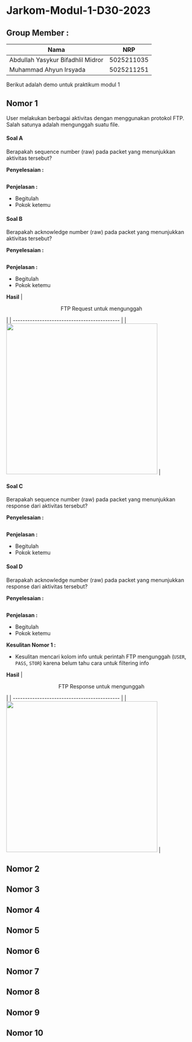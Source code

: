 # Jarkom-Modul-1-D30-2023

## Group Member    :
| Nama                              | NRP        |
|-----------------------------------|------------|
|Abdullah Yasykur Bifadhlil Midror  |5025211035  |
|Muhammad Ahyun Irsyada             |5025211251  |

Berikut adalah demo untuk praktikum modul 1

## Nomor 1
User melakukan berbagai aktivitas dengan menggunakan protokol FTP. Salah satunya adalah mengunggah suatu file.

#### Soal A
Berapakah sequence number (raw) pada packet yang menunjukkan aktivitas tersebut? 

**Penyelesaian :**
```

```
**Penjelasan :**
- Begitulah
- Pokok ketemu


#### Soal B 
Berapakah acknowledge number (raw) pada packet yang menunjukkan aktivitas tersebut? 

**Penyelesaian :**
```

```
**Penjelasan :**
- Begitulah
- Pokok ketemu

**Hasil**
| <p align="center"> FTP Request untuk mengunggah </p> |
| -------------------------------------------- |
| <img src="https://github.com/FadhlyABD/Jarkom-Modul-1-D30-2023/blob/main/Images/soal1a.jpg" width = "400"/> |


#### Soal C 
Berapakah sequence number (raw) pada packet yang menunjukkan response dari aktivitas tersebut?

**Penyelesaian :**
```

```
**Penjelasan :**
- Begitulah
- Pokok ketemu

#### Soal D 
Berapakah acknowledge number (raw) pada packet yang menunjukkan response dari aktivitas tersebut?

**Penyelesaian :**
```
```
**Penjelasan :**
- Begitulah
- Pokok ketemu

**Kesulitan Nomor 1 :**
- Kesulitan mencari kolom info untuk perintah FTP mengunggah (`USER`, `PASS`, `STOR`) karena belum tahu cara untuk filtering info

**Hasil**
| <p align="center"> FTP Response untuk mengunggah </p> |
| -------------------------------------------- |
| <img src="https://github.com/FadhlyABD/Jarkom-Modul-1-D30-2023/blob/main/Images/soal1b.jpg" width = "400"/> |

## Nomor 2
## Nomor 3
## Nomor 4
## Nomor 5
## Nomor 6
## Nomor 7
## Nomor 8
## Nomor 9
## Nomor 10
